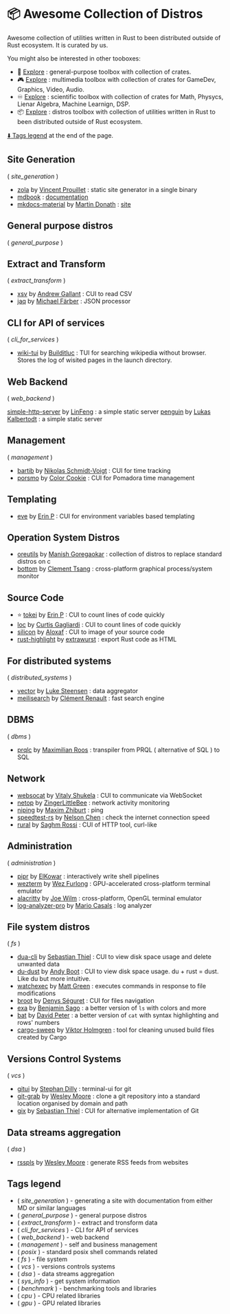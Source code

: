 # :package: Awesome Collection of Distros

Awesome collection of utilities written in Rust to been distributed outside of Rust ecosystem. It is curated by us.

You might also be interested in other tooboxes:

- :wrench: [Explore](./toolbox_general.md) : general-purpose toolbox with collection of crates.
- :video_game: [Explore](./toolbox_multimedia.md) : multimedia toolbox with collection of crates for GameDev, Graphics, Video, Audio.
- :infinity: [Explore](./toolbox_scientific.md) : scientific toolbox with collection of crates for Math, Physycs, Lienar Algebra, Machine Learnign, DSP.
- :package: [Explore](./toolbox_distros.md) : distros toolbox with collection of utilities written in Rust to been distributed outside of Rust ecosystem.

[:arrow_down: Tags legend](#tags-legend) at the end of the page.

<!-- - []() by []() : -->

## Site Generation

( _site_generation_ )

- [zola](https://github.com/getzola/zola) by [Vincent Prouillet](https://github.com/Keats) : static site generator in a single binary
- [mdbook](https://github.com/rust-lang/mdBook) : [documentation](http://rust-lang.github.io/mdBook/index.html)
- [mkdocs-material](https://github.com/squidfunk/mkdocs-material) by [Martin Donath](https://github.com/squidfunk) : [site](https://squidfunk.github.io/mkdocs-material/)

## General purpose distros

( _general_purpose_ )

## Extract and Transform

( _extract_transform_ )

- [xsv](https://github.com/BurntSushi/xsv) by [Andrew Gallant](https://github.com/BurntSushi) : CUI to read CSV
- [jaq](https://github.com/01mf02/jaq) by [Michael Färber](https://github.com/01mf02) : JSON processor

## CLI for API of services

( _cli_for_services_ )

- [wiki-tui](https://github.com/Builditluc/wiki-tui) by [Builditluc](https://github.com/Builditluc) : TUI for searching wikipedia without browser. Stores the log of wisited pages in the launch directory.

## Web Backend

( _web_backend_ )

[simple-http-server](https://github.com/thewawar/simple-http-server) by [LinFeng](https://github.com/thewawar) : a simple static server
[penguin](https://github.com/LukasKalbertodt/penguin) by [Lukas Kalbertodt](https://github.com/LukasKalbertodt) : a simple static server

## Management

( _management_ )

- [bartib](https://github.com/nikolassv/bartib) by [Nikolas Schmidt-Voigt](https://github.com/nikolassv) : CUI for time tracking
- [porsmo](https://crates.io/crates/porsmo) by [Color Cookie](https://github.com/ColorCookie-dev) : CUI for Pomadora time management

## Templating

- [eve](https://github.com/XAMPPRocky/eve) by [Erin P](https://github.com/XAMPPRocky) : CUI for environment variables based templating

## Operation System Distros

- [oreutils](https://github.com/Manishearth/oreutils) by [Manish Goregaokar](https://github.com/Manishearth) : collection of distros to replace standard distros on c
- [bottom](https://github.com/ClementTsang/bottom) by [Clement Tsang](https://github.com/ClementTsang) : cross-platform graphical process/system monitor

## Source Code

- :star: [tokei](https://github.com/XAMPPRocky/tokei) by [Erin P](https://github.com/XAMPPRocky) : CUI to count lines of code quickly
- [loc](https://github.com/cgag/loc) by [Curtis Gagliardi](https://github.com/cgag) : CUI to count lines of code quickly
- [silicon](https://github.com/Aloxaf/silicon) by [Aloxaf](https://github.com/Aloxaf) : CUI to image of your source code
- [rust-highlight](https://github.com/KokaKiwi/rust-highlight) by [extrawurst](https://github.com/KokaKiwi) : export Rust code as HTML

## For distributed systems

( _distributed_systems_ )

- [vector](https://github.com/vectordotdev/vector) by [Luke Steensen](https://github.com/lukesteensen) : data aggregator
- [meilisearch](https://github.com/meilisearch/meilisearch) by [Clément Renault](https://github.com/Kerollmops) : fast search engine

<!-- xxx : move to backend -->

## DBMS

( _dbms_ )

- [prqlc](https://github.com/PRQL/prql) by [Maximilian Roos](https://github.com/max-sixty) : transpiler from PRQL ( alternative of SQL ) to SQL

## Network

- [websocat](https://github.com/vi/websocat) by [Vitaly Shukela](https://github.com/vi) : CUI to communicate via WebSocket
- [netop](https://github.com/ZingerLittleBee/netop) by [ZingerLittleBee](https://github.com/ZingerLittleBee) : network activity monitoring
- [niping](https://github.com/zhiburt/niping) by [Maxim Zhiburt](https://github.com/zhiburt) : ping
- [speedtest-rs](https://github.com/nelsonjchen/speedtest-rs) by [Nelson Chen](https://github.com/nelsonjchen) : check the internet connection speed
- [rural](https://github.com/saghm/rural) by [Saghm Rossi](https://github.com/saghm) : CUI of HTTP tool, curl-like

## Administration

( _administration_ )

- [pipr](https://github.com/elkowar/pipr) by [ElKowar](https://github.com/elkowar) : interactively write shell pipelines
- [wezterm](https://github.com/wez/wezterm) by [Wez Furlong](https://github.com/wez) : GPU-accelerated cross-platform terminal emulator
- [alacritty](https://github.com/alacritty/alacritty) by [Joe Wilm](https://github.com/jwilm) : cross-platform, OpenGL terminal emulator
- [log-analyzer-pro](https://github.com/MrCasCode/log-analyzer-pro) by [Mario Casals](https://github.com/MrCasCode) : log analyzer

## File system distros

( _fs_ )

- [dua-cli](https://github.com/Byron/dua-cli) by [Sebastian Thiel](https://github.com/Byron) : CUI to view disk space usage and delete unwanted data
- [du-dust](https://github.com/bootandy/dust) by [Andy Boot](https://www.nuclearcarrot.co.uk/aboutme/) : CUI to view disk space usage. du + rust = dust. Like du but more intuitive.
- [watchexec](https://github.com/watchexec/watchexec) by [Matt Green](https://github.com/mattgreen) : executes commands in response to file modifications
- [broot](https://github.com/Canop/broot) by [Denys Séguret](https://github.com/Canop) : CUI for files navigation
- [exa](https://github.com/ogham/exa) by [Benjamin Sago](https://github.com/ogham) : a better version of `ls` with colors and more
- [bat](https://github.com/sharkdp/bat) by [David Peter](https://github.com/sharkdp) : a better version of `cat` with syntax highlighting and rows' numbers
- [cargo-sweep](https://github.com/holmgr/cargo-sweep) by [Viktor Holmgren](https://github.com/holmgr) : tool for cleaning unused build files created by Cargo

## Versions Control Systems

( _vcs_ )

- [gitui](https://github.com/extrawurst/gitui) by [Stephan Dilly](https://github.com/extrawurst) : terminal-ui for git
- [git-grab](https://github.com/wezm/git-grab) by [Wesley Moore](https://github.com/wezm) : clone a git repository into a standard location organised by domain and path
- [gix](https://github.com/Byron/gitoxide) by [Sebastian Thiel](https://github.com/Byron) : CUI for alternative implementation of Git

## Data streams aggregation

( _dsa_ )

- [rsspls](https://github.com/wezm/rsspls) by [Wesley Moore](https://github.com/wezm) : generate RSS feeds from websites

<!-- ## System / CPU info

( _sys_info_ )

- [Acpi](https://github.com/rust-osdev/acpi) by [Rust OSDev](https://github.com/rust-osdev) : a library to parse ACPI tables and AML
- [pcics](https://github.com/pepyaka/pcics) by [Mikhail Bratchikov](https://github.com/pepyaka) : PCI configuration space
- [sysinfo](https://github.com/GuillaumeGomez/sysinfo) by [Guillaume Gomez](https://github.com/GuillaumeGomez) : a crate used to get a system's information
- [nixinfo](https://github.com/Phate6660/nixinfo) by [Cpt.Howdy](https://github.com/Phate6660) : a lib crate for gathering system info such as cpu, distro, environment, kernel, etc
- [sys-info-rs](https://github.com/FillZpp/sys-info-rs) by [Siyu Wang](https://github.com/FillZpp) : get system information in Rust
- [systemstat](https://github.com/unrelentingtech/systemstat) by [unrelentingtech](https://github.com/unrelentingtech) : a Rust library for getting system information/statistics
- [rtop](https://github.com/narendasan/rtop) by [Naren Dasan](https://github.com/narendasan) : a system montior inspired by gtop implemented in Rust


( _sys_info_ ) ( _cpu_ )

- [Cupid](https://github.com/FillZpp) by [Jake Goulding](https://github.com/shepmaster) : native Rust access to the x86 and x86_64 CPUID instruction
- [cpuid](https://github.com/gz/rust-cpuid) by [Gerd Zellweger](https://github.com/gz) : a library to parse the x86 CPUID instruction, written in rust with no external dependencies
- [cpufeatures](https://github.com/rustcrypto/utils/tree/HEAD/cpufeatures) by [cpuid](https://github.com/RustCrypto) : lightweight and efficient runtime CPU feature detection for aarch64 and x86/x86_64 targets

( _sys_info_ ) ( _gpu_ )

- [gpuinfo](https://github.com/BDHU/gpuinfo) by [Edward Hu](https://github.com/BDHU) : a small command-line tool used to query and monitor GPU status
- [gpu-info](https://crates.io/crates/gpu-info) : a minimal command-line utility for querying GPU status

## Benchmark

( _benchmark_ )

- [hyperfine](https://github.com/sharkdp/hyperfine) by [David Peter](https://github.com/sharkdp) : a command-line benchmarking tool
- [glassbench](https://github.com/Canop/glassbench) by [Denys Séguret](https://github.com/Canop) : a micro-benchmark library with memory, to use with cargo bench
- [Criterion.rs](https://github.com/bheisler/criterion.rs) by [Brook Heisler](https://github.com/bheisler) : statistics-driven Microbenchmarking

( _benchmark_ ) ( _cpu_ )

- [ulid-rs](https://github.com/suyash/ulid-rs) by [Suyash](https://github.com/suyash) : Rust implementation of "Universally Unique Lexicographically Sortable Identifier" algorithm
- [Iai](https://github.com/bheisler/iai) by [Brook Heisler](https://github.com/bheisler) : experimental One-shot Benchmark Framework
- [Shumai](https://github.com/XiangpengHao/shumai) by [Xiangpeng Hao](https://github.com/XiangpengHao) : a multi-thread benchmarking framework that produces accurate and reproducible results
- [gemm-benchmark](https://github.com/danieldk/gemm-benchmark) by [Daniël de Kok](https://github.com/danieldk) : a small [sd]gemm benchmark based, similar to ACES DGEMM

( _benchmark_ ) ( _gpu_ )

- [criterion-cuda](https://github.com/theHamsta/criterion-cuda) by [Stephan Seitz](https://github.com/theHamsta) : crate provides the Measurement CudaTime for benchmarking CUDA kernels using criterion-rs
- [rustGPU](https://github.com/eholk/RustGPU) by [Eric Holk](https://github.com/eholk) : a proof of concept for writing GPU kernels in Rust
- [opencl3](https://github.com/kenba/opencl3) by [Ken Barker](https://github.com/kenba) : implementation of the Khronos OpenCL API
- [rust-aes-proofs](https://github.com/subspace/rust-aes-proofs) by [subspace](https://github.com/subspace) : various AES-based Proof-of-Replication and Proof-of-Time implementations and benchmarks -->

<!-- qqq : add tag::utility for each utility -->
<!-- qqq : sort tags -->
<!-- qqq : emoji instead of tags? -->

## Tags legend

- ( _site_generation_ ) - generating a site with documentation from either MD or similar languages
- ( _general_purpose_ ) - general purpose distros
- ( _extract_transform_ ) - extract and tronsform data
- ( _cli_for_services_ ) - CLI for API of services
- ( _web_backend_ ) - web backend
- ( _management_ ) - self and business management
- ( _posix_ ) - standard posix shell commands related
- ( _fs_ ) - file system
- ( _vcs_ ) - versions controls systems
- ( _dsa_ ) - data streams aggregation
- ( _sys_info_ ) - get system information
- ( _benchmark_ ) - benchmarking tools and libraries
- ( _cpu_ ) - CPU related libraries
- ( _gpu_ ) - GPU related libraries
